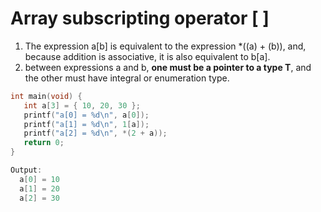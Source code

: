 # Array subscripting operator [ ]
  1. The expression a[b] is equivalent to the expression *((a) + (b)), and, because addition is associative, it is also equivalent to b[a].
  2. between expressions a and b, __one must be a pointer to a type T__, and the other must have integral or enumeration type.

```cpp
int main(void) {
   int a[3] = { 10, 20, 30 };
   printf("a[0] = %d\n", a[0]);
   printf("a[1] = %d\n", 1[a]);
   printf("a[2] = %d\n", *(2 + a));
   return 0;
}

Output:
  a[0] = 10
  a[1] = 20
  a[2] = 30
```
